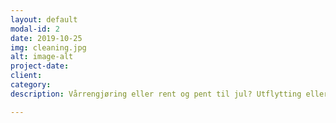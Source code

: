 ```yaml
---
layout: default
modal-id: 2
date: 2019-10-25
img: cleaning.jpg
alt: image-alt
project-date: 
client: 
category: 
description: Vårrengjøring eller rent og pent til jul? Utflytting eller innflytting? Vi gjør hele huset pent og rent til den nye sesongen eller til du flytter ut eller inn i ny bolig.

---
```

